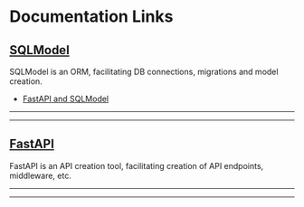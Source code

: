# Documentation Links

## [SQLModel](https://sqlmodel.tiangolo.com/learn/)

SQLModel is an ORM, facilitating DB connections, migrations and model creation.

- [FastAPI and SQLModel](https://sqlmodel.tiangolo.com/tutorial/fastapi/)

---
---

## [FastAPI](https://fastapi.tiangolo.com/learn/)

FastAPI is an API creation tool, facilitating creation of API endpoints, middleware, etc.

---
---
